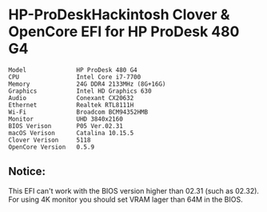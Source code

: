 # HP-ProDeskHackintosh Clover & OpenCore EFI for HP ProDesk 480 G4
```
Model              HP ProDesk 480 G4
CPU                Intel Core i7-7700
Memory             24G DDR4 2133MHz (8G+16G)
Graphics           Intel HD Graphics 630
Audio              Conexant CX20632
Ethernet           Realtek RTL8111H
Wi-Fi              Broadcom BCM94352HMB
Monitor            UHD 3840x2160
BIOS Verison       P05 Ver.02.31
macOS Verison      Catalina 10.15.5
Clover Verison     5118
OpenCore Version   0.5.9
```

## Notice: 
This EFI can't work with the BIOS version higher than 02.31 (such as 02.32).  
For using 4K monitor you should set VRAM lager than 64M in the BIOS.
